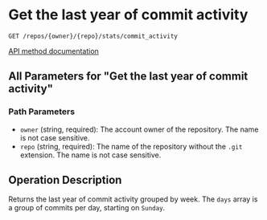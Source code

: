 # Get the last year of commit activity

`GET /repos/{owner}/{repo}/stats/commit_activity`

[API method documentation](https://docs.github.com/rest/metrics/statistics#get-the-last-year-of-commit-activity)

## All Parameters for "Get the last year of commit activity"

### Path Parameters

- `owner` (string, required): The account owner of the repository. The name is not case sensitive.
- `repo` (string, required): The name of the repository without the `.git` extension. The name is not case sensitive.

## Operation Description

Returns the last year of commit activity grouped by week. The `days` array is a group of commits per day, starting on `Sunday`.
